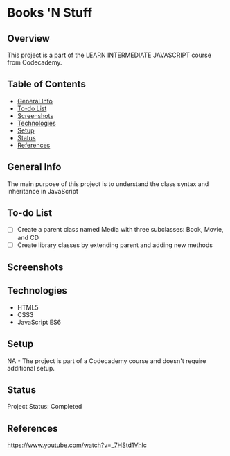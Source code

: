 # Books 'N Stuff

## Overview

This project is a part of the LEARN INTERMEDIATE JAVASCRIPT course from Codecademy.

## Table of Contents

- [General Info](#general-info)
- [To-do List](#to-do-list)
- [Screenshots](#screenshots)
- [Technologies](#technologies)
- [Setup](#setup)
- [Status](#status)
- [References](#references)

## General Info

 The main purpose of this project is to understand the class syntax and inheritance in JavaScript

## To-do List

- [ ] Create a parent class named Media with three subclasses: Book, Movie, and CD
- [ ] Create library classes by extending parent and adding new methods  

## Screenshots



## Technologies

- HTML5
- CSS3
- JavaScript ES6


## Setup

NA - The project is part of a Codecademy course and doesn't require additional setup.

## Status

Project Status: Completed

## References
https://www.youtube.com/watch?v=_7HStd1Vhlc
